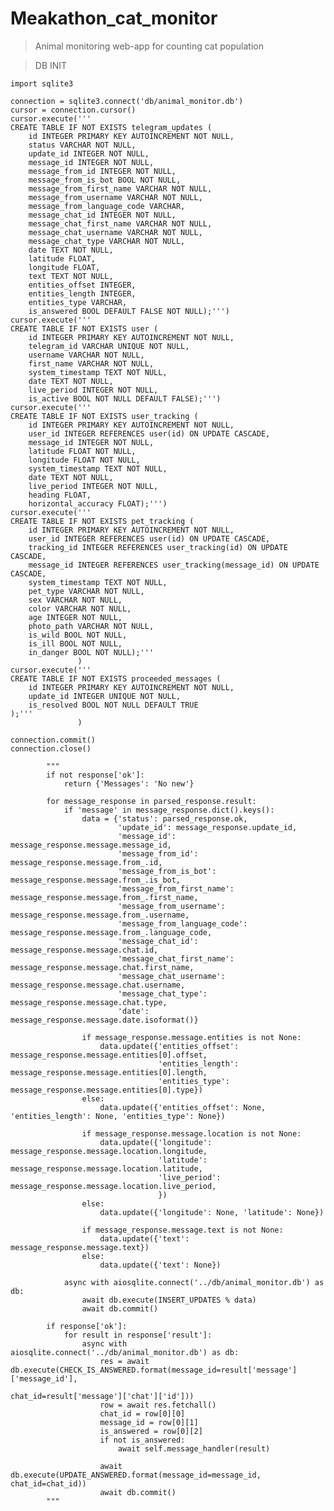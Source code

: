 # Meakathon_cat_monitor
> Animal monitoring web-app for counting cat population

> DB INIT
```
import sqlite3

connection = sqlite3.connect('db/animal_monitor.db')
cursor = connection.cursor()
cursor.execute('''
CREATE TABLE IF NOT EXISTS telegram_updates (
    id INTEGER PRIMARY KEY AUTOINCREMENT NOT NULL,
    status VARCHAR NOT NULL,
    update_id INTEGER NOT NULL,
    message_id INTEGER NOT NULL,
    message_from_id INTEGER NOT NULL, 
    message_from_is_bot BOOL NOT NULL, 
    message_from_first_name VARCHAR NOT NULL, 
    message_from_username VARCHAR NOT NULL, 
    message_from_language_code VARCHAR,
    message_chat_id INTEGER NOT NULL, 
    message_chat_first_name VARCHAR NOT NULL,
    message_chat_username VARCHAR NOT NULL,
    message_chat_type VARCHAR NOT NULL,
    date TEXT NOT NULL,
    latitude FLOAT,
    longitude FLOAT,
    text TEXT NOT NULL,
    entities_offset INTEGER, 
    entities_length INTEGER, 
    entities_type VARCHAR,
    is_answered BOOL DEFAULT FALSE NOT NULL);''')
cursor.execute('''
CREATE TABLE IF NOT EXISTS user (
    id INTEGER PRIMARY KEY AUTOINCREMENT NOT NULL,
    telegram_id VARCHAR UNIQUE NOT NULL, 
    username VARCHAR NOT NULL, 
    first_name VARCHAR NOT NULL, 
    system_timestamp TEXT NOT NULL,
    date TEXT NOT NULL,
    live_period INTEGER NOT NULL,
    is_active BOOL NOT NULL DEFAULT FALSE);''')
cursor.execute('''
CREATE TABLE IF NOT EXISTS user_tracking (
    id INTEGER PRIMARY KEY AUTOINCREMENT NOT NULL,
    user_id INTEGER REFERENCES user(id) ON UPDATE CASCADE,
    message_id INTEGER NOT NULL,
    latitude FLOAT NOT NULL,
    longitude FLOAT NOT NULL,
    system_timestamp TEXT NOT NULL,
    date TEXT NOT NULL,
    live_period INTEGER NOT NULL,
    heading FLOAT, 
    horizontal_accuracy FLOAT);''')
cursor.execute('''
CREATE TABLE IF NOT EXISTS pet_tracking (
    id INTEGER PRIMARY KEY AUTOINCREMENT NOT NULL,
    user_id INTEGER REFERENCES user(id) ON UPDATE CASCADE,
    tracking_id INTEGER REFERENCES user_tracking(id) ON UPDATE CASCADE,
    message_id INTEGER REFERENCES user_tracking(message_id) ON UPDATE CASCADE,
    system_timestamp TEXT NOT NULL,
    pet_type VARCHAR NOT NULL,
    sex VARCHAR NOT NULL,
    color VARCHAR NOT NULL,
    age INTEGER NOT NULL,
    photo_path VARCHAR NOT NULL,
    is_wild BOOL NOT NULL,
    is_ill BOOL NOT NULL,
    in_danger BOOL NOT NULL);'''
               )
cursor.execute('''
CREATE TABLE IF NOT EXISTS proceeded_messages (
    id INTEGER PRIMARY KEY AUTOINCREMENT NOT NULL,
    update_id INTEGER UNIQUE NOT NULL,
    is_resolved BOOL NOT NULL DEFAULT TRUE
);'''
               )

connection.commit()
connection.close()
```


            """
            if not response['ok']:
                return {'Messages': 'No new'}

            for message_response in parsed_response.result:
                if 'message' in message_response.dict().keys():
                    data = {'status': parsed_response.ok,
                            'update_id': message_response.update_id,
                            'message_id': message_response.message.message_id,
                            'message_from_id': message_response.message.from_.id,
                            'message_from_is_bot': message_response.message.from_.is_bot,
                            'message_from_first_name': message_response.message.from_.first_name,
                            'message_from_username': message_response.message.from_.username,
                            'message_from_language_code': message_response.message.from_.language_code,
                            'message_chat_id': message_response.message.chat.id,
                            'message_chat_first_name': message_response.message.chat.first_name,
                            'message_chat_username': message_response.message.chat.username,
                            'message_chat_type': message_response.message.chat.type,
                            'date': message_response.message.date.isoformat()}

                    if message_response.message.entities is not None:
                        data.update({'entities_offset': message_response.message.entities[0].offset,
                                     'entities_length': message_response.message.entities[0].length,
                                     'entities_type': message_response.message.entities[0].type})
                    else:
                        data.update({'entities_offset': None, 'entities_length': None, 'entities_type': None})

                    if message_response.message.location is not None:
                        data.update({'longitude': message_response.message.location.longitude,
                                     'latitude': message_response.message.location.latitude,
                                     'live_period': message_response.message.location.live_period,
                                     })
                    else:
                        data.update({'longitude': None, 'latitude': None})

                    if message_response.message.text is not None:
                        data.update({'text': message_response.message.text})
                    else:
                        data.update({'text': None})

                async with aiosqlite.connect('../db/animal_monitor.db') as db:
                    await db.execute(INSERT_UPDATES % data)
                    await db.commit()

            if response['ok']:
                for result in response['result']:
                    async with aiosqlite.connect('../db/animal_monitor.db') as db:
                        res = await db.execute(CHECK_IS_ANSWERED.format(message_id=result['message']['message_id'],
                                                                        chat_id=result['message']['chat']['id']))
                        row = await res.fetchall()
                        chat_id = row[0][0]
                        message_id = row[0][1]
                        is_answered = row[0][2]
                        if not is_answered:
                            await self.message_handler(result)

                        await db.execute(UPDATE_ANSWERED.format(message_id=message_id, chat_id=chat_id))
                        await db.commit()
            """